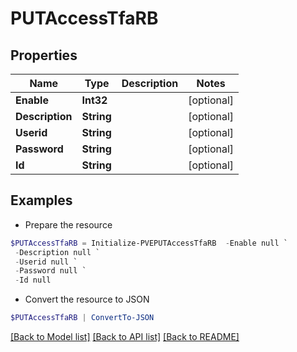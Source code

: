 # PUTAccessTfaRB
## Properties

Name | Type | Description | Notes
------------ | ------------- | ------------- | -------------
**Enable** | **Int32** |  | [optional] 
**Description** | **String** |  | [optional] 
**Userid** | **String** |  | [optional] 
**Password** | **String** |  | [optional] 
**Id** | **String** |  | [optional] 

## Examples

- Prepare the resource
```powershell
$PUTAccessTfaRB = Initialize-PVEPUTAccessTfaRB  -Enable null `
 -Description null `
 -Userid null `
 -Password null `
 -Id null
```

- Convert the resource to JSON
```powershell
$PUTAccessTfaRB | ConvertTo-JSON
```

[[Back to Model list]](../README.md#documentation-for-models) [[Back to API list]](../README.md#documentation-for-api-endpoints) [[Back to README]](../README.md)

